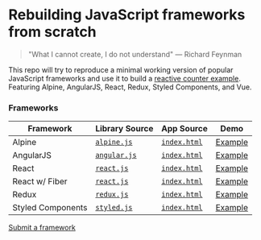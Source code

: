 # Rebuilding JavaScript frameworks from scratch

> "What I cannot create, I do not understand" — Richard Feynman

This repo will try to reproduce a minimal working version of popular JavaScript frameworks and use it to build a [reactive counter example](https://webcomponents.dev/blog/all-the-ways-to-make-a-web-component/). Featuring Alpine, AngularJS, React, Redux, Styled Components, and Vue.

### Frameworks

| Framework         | Library Source                               | App Source                                     | Demo                                                                |
| ----------------- | -------------------------------------------- | ---------------------------------------------- | ------------------------------------------------------------------- |
| Alpine            | [`alpine.js`](./alpine/alpine.js)            | [`index.html`](./alpine/index.html)            | [Example](https://tehkaiyu.github.io/frameworks/alpine/)            |
| AngularJS         | [`angular.js`](./angularjs/angularjs.js)     | [`index.html`](./angularjs/index.html)         | [Example](https://tehkaiyu.github.io/frameworks/angularjs/)         |
| React             | [`react.js`](./react/react.js)               | [`index.html`](./react/index.html)             | [Example](https://tehkaiyu.github.io/frameworks/react/)             |
| React w/ Fiber    | [`react.js`](./react-fiber/react.js)         | [`index.html`](./react-fiber/index.html)       | [Example](https://tehkaiyu.github.io/frameworks/react-fiber/)       |
| Redux             | [`redux.js`](./redux/redux.js)               | [`index.html`](./redux/index.html)             | [Example](https://tehkaiyu.github.io/frameworks/redux/)             |
| Styled Components | [`styled.js`](./styled-components/styled.js) | [`index.html`](./styled-components/index.html) | [Example](https://tehkaiyu.github.io/frameworks/styled-components/) |

[Submit a framework](https://github.com/tehkaiyu/build-your-own-javascript-x/issues/new)
